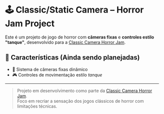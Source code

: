 # 🕹️ Classic/Static Camera – Horror Jam Project

Este é um projeto de jogo de horror com **câmeras fixas** e **controles estilo "tanque"**, desenvolvido para a [Classic Camera Horror Jam](https://itch.io/jam/classic-camera-horror-jam).

## 🎯 Características (Ainda sendo planejadas)

- 🎥 Sistema de câmeras fixas dinâmico
- 🎮 Controles de movimentação estilo *tanque*

---

> Projeto em desenvolvimento como parte da [Classic Camera Horror Jam](https://itch.io/jam/classic-camera-horror-jam).  
> Foco em recriar a sensação dos jogos clássicos de horror com limitações técnicas.
